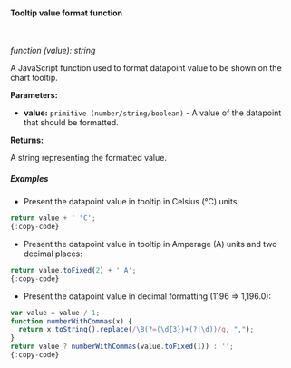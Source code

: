 #### Tooltip value format function

<div class="divider"></div>
<br/>

*function (value): string*

A JavaScript function used to format datapoint value to be shown on the chart tooltip.

**Parameters:**

<ul>
  <li><b>value:</b> <code>primitive (number/string/boolean)</code> - A value of the datapoint that should be formatted.
  </li>
</ul>

**Returns:**

A string representing the formatted value.

<div class="divider"></div>

##### Examples

* Present the datapoint value in tooltip in Celsius (°C) units:

```javascript
return value + ' °C';
{:copy-code}
```

* Present the datapoint value in tooltip in Amperage (A) units and two decimal places:

```javascript
return value.toFixed(2) + ' A';
{:copy-code}
```

* Present the datapoint value in decimal formatting (1196 => 1,196.0):

```javascript
var value = value / 1;
function numberWithCommas(x) {
  return x.toString().replace(/\B(?=(\d{3})+(?!\d))/g, ",");
}
return value ? numberWithCommas(value.toFixed(1)) : '';
{:copy-code}
```

<br>
<br>
